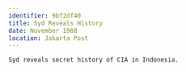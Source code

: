 ```yaml
---
identifier: 9bf2df40
title: Syd Reveals History
date: November 1988
location: Jakarta Post
---
```


```synopsis
Syd reveals secret history of CIA in Indonesia.
```

